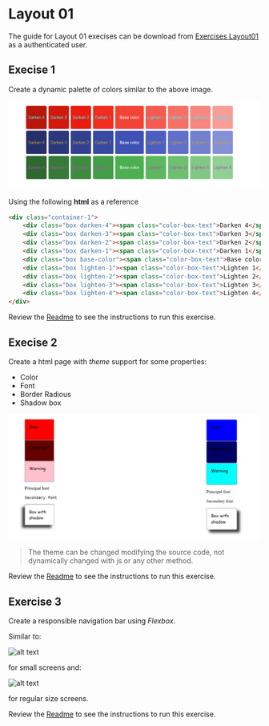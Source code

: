 # Layout 01

The guide for Layout 01 execises can be download from [Exercises Layout01](https://campus.lemoncode.net/#/training/68077e45f00c2d5dcf088b4d/delivery-list/680790e2ef958e1c1b2100ce) as a authenticated user.

## Execise 1

Create a dynamic palette of colors similar to the above image.

![Dynamic Palette](./assets/dynamic-palette.png)

Using the following **html** as a reference

```html
<div class="container-1"> 
    <div class="box darken-4"><span class="color-box-text">Darken 4</span></div> 
    <div class="box darken-3"><span class="color-box-text">Darken 3</span></div> 
    <div class="box darken-2"><span class="color-box-text">Darken 2</span></div> 
    <div class="box darken-1"><span class="color-box-text">Darken 1</span></div> 
    <div class="box base-color"><span class="color-box-text">Base color</span></div> 
    <div class="box lighten-1"><span class="color-box-text">Lighten 1</span></div> 
    <div class="box lighten-2"><span class="color-box-text">Lighten 2</span></div> 
    <div class="box lighten-3"><span class="color-box-text">Lighten 3</span></div> 
    <div class="box lighten-4"><span class="color-box-text">Lighten 4</span></div> 
</div> 

```

Review the [Readme](./exercise1/Readme.md) to see the instructions to run this exercise.

## Execise 2

Create a html page with *theme* support for some properties:

 - Color
 - Font
 - Border Radious
 - Shadow box

 ![alt text](./assets/theme.png)

 > The theme can be changed modifying the source code, not dynamically changed with js or any other method.

 Review the [Readme](./exercise2/Readme.md) to see the instructions to run this exercise.

 ## Exercise 3

 Create a responsible navigation bar using *Flexbox*. 
 
 Similar to:

  ![alt text](./assets/navbar-1.png.png)

  for small screens and:

  ![alt text](./assets/navbar-1.png.png)

  for regular size screens.

   Review the [Readme](./exercise3/Readme.md) to see the instructions to run this exercise.